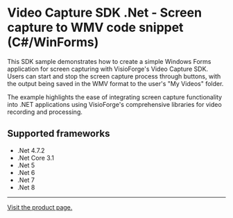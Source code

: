 ﻿# Video Capture SDK .Net - Screen capture to WMV code snippet (C#/WinForms)

This SDK sample demonstrates how to create a simple Windows Forms application for screen capturing with VisioForge's Video Capture SDK. Users can start and stop the screen capture process through buttons, with the output being saved in the WMV format to the user's "My Videos" folder.

The example highlights the ease of integrating screen capture functionality into .NET applications using VisioForge's comprehensive libraries for video recording and processing.

## Supported frameworks

* .Net 4.7.2
* .Net Core 3.1
* .Net 5
* .Net 6
* .Net 7
* .Net 8

---

[Visit the product page.](https://www.visioforge.com/video-capture-sdk-net)
